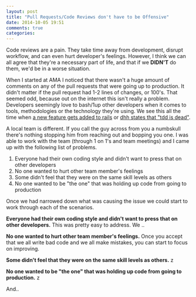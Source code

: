 ```yaml
---
layout: post
title: "Pull Requests/Code Reviews don't have to be Offensive"
date: 2014-10-05 19:51
comments: true
categories:
---
```


Code reviews are a pain. They take time away from development, disrupt workflow, and can even hurt developer's feelings. However,
 I think we can all agree that they're a necessary part of life, and that if we **DIDN'T** do them, we'd
 be in a worse situation.

When I started at AMA I noticed that there wasn't a huge amount of comments on any of the pull requests that were going up
 to production. It didn't matter if the pull request had 1-2 lines of changes, or 100's. That seemed odd, because
 out on the internet this isn't really a problem. Developers seemingly love to bash/1up other developers when it comes to
 tools, methodologies or the technology they're using. We see this all the time when [a new feature gets added to rails](https://github.com/rails/rails/compare/9333ca7...23aa7da)
 or [dhh states that "tdd is dead"](http://david.heinemeierhansson.com/2014/tdd-is-dead-long-live-testing.html).

A local team is different. If you call the guy across from you a numbskull there's nothing stopping him from reaching
 out and bopping you one. I was able to work with the team (through 1 on 1's and team meetings) and I came up with
 the following list of problems.

1. Everyone had their own coding style and didn't want to press that on other developers
2. No one wanted to hurt other team member's feelings
3. Some didn't feel that they were on the same skill levels as others
4. No one wanted to be "the one" that was holding up code from going to production

Once we had narrowed down what was causing the issue we could start to work through each of the scenarios.

**Everyone had their own coding style and didn't want to press that on other developers.**
 This was pretty easy to address. We ..

**No one wanted to hurt other team member's feelings.**
 Once you accept that we all write bad code and we all make mistakes, you can start to focus on improving.

**Some didn't feel that they were on the same skill levels as others.**
 z

**No one wanted to be "the one" that was holding up code from going to production.**
 z

And..







